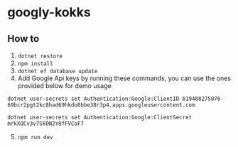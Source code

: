 # googly-kokks

## How to
1. `dotnet restore`
2. `npm install`
3. `dotnet ef database update`
4. Add Google Api keys by running these commands, you can use the ones provided below for demo usage

`dotnet user-secrets set Authentication:Google:ClientID 619488275076-69bcr2pgt2kc8had69hkdo8bbe38r3p4.apps.googleusercontent.com`

`dotnet user-secrets set Authentication:Google:ClientSecret mrkXQCv3v7SkON2Y8fFVCoF7`

5. `npm run dev`

